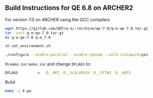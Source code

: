 Build Instructions for QE 6.8 on ARCHER2
-----------------------------------------

For version 7.0 on ARCHER using the GCC compilers

```bash
wget https://gitlab.com/QEF/q-e/-/archive/qe-7.0/q-e-qe-7.0.tar.gz
tar -zxvf q-e-qe-7.0.tar.gz
mv q-e-qe-7.0 q-e_7.0

sh set_environment.sh 

./configure --enable-parallel --enable-openmp --with-scalapack=yes
```

In `make.inc` `make.inc` and change `DFLAGS` to:

```bash
DFLAGS         =  -D__MPI -D__SCALAPACK -D__FFTW3 -D__HDF5 
```
Build 

```bash
make -j 4 pw
```

